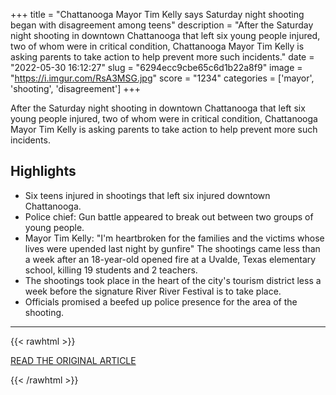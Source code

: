 +++
title = "Chattanooga Mayor Tim Kelly says Saturday night shooting began with disagreement among teens"
description = "After the Saturday night shooting in downtown Chattanooga that left six young people injured, two of whom were in critical condition, Chattanooga Mayor Tim Kelly is asking parents to take action to help prevent more such incidents."
date = "2022-05-30 16:12:27"
slug = "6294ecc9cbe65c6d1b22a8f9"
image = "https://i.imgur.com/RsA3MSG.jpg"
score = "1234"
categories = ['mayor', 'shooting', 'disagreement']
+++

After the Saturday night shooting in downtown Chattanooga that left six young people injured, two of whom were in critical condition, Chattanooga Mayor Tim Kelly is asking parents to take action to help prevent more such incidents.

## Highlights

- Six teens injured in shootings that left six injured downtown Chattanooga.
- Police chief: Gun battle appeared to break out between two groups of young people.
- Mayor Tim Kelly: "I'm heartbroken for the families and the victims whose lives were upended last night by gunfire" The shootings came less than a week after an 18-year-old opened fire at a Uvalde, Texas elementary school, killing 19 students and 2 teachers.
- The shootings took place in the heart of the city's tourism district less a week before the signature River River Festival is to take place.
- Officials promised a beefed up police presence for the area of the shooting.

---

{{< rawhtml >}}
  <p class="article-category">
    <a target="_blank" href="https://www.timesfreepress.com/news/local/story/2022/may/29/blood-assurance-chattanoogasking-blood-donors/569943/#.YpQD9CIc6N8.twitter">READ THE ORIGINAL ARTICLE</a>
  </p>
{{< /rawhtml >}}
